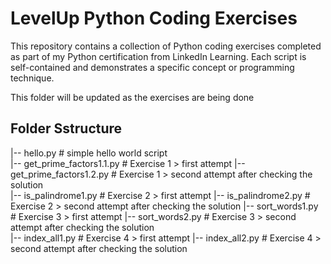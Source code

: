 # LevelUp Python Coding Exercises
This repository contains a collection of Python coding exercises completed as part of my Python certification from LinkedIn Learning.
Each script is self-contained and demonstrates a specific concept or programming technique.

This folder will be updated as the exercises are being done

## Folder Sstructure

|-- hello.py # simple hello world script  
|-- get_prime_factors1.1.py # Exercise 1 > first attempt 
|-- get_prime_factors1.2.py # Exercise 1 > second attempt after checking the solution  
|-- is_palindrome1.py # Exercise 2 > first attempt
|-- is_palindrome2.py # Exercise 2 > second attempt after checking the solution 
|-- sort_words1.py # Exercise 3 > first attempt 
|-- sort_words2.py # Exercise 3 > second attempt after checking the solution  
|-- index_all1.py # Exercise 4 > first attempt
|-- index_all2.py # Exercise 4 > second attempt after checking the solution  